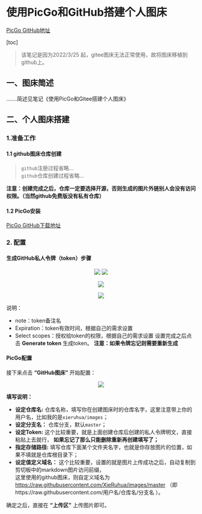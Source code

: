 # 使用PicGo和GitHub搭建个人图床

[PicGo GitHub地址](https://github.com/Molunerfinn/PicGo)

[toc]

> 该笔记是因为2022/3/25 起，gitee图床无法正常使用，故将图床移植到github上。
## 一、图床简述
.......简述见笔记《使用PicGo和Gitee搭建个人图床》

## 二、个人图床搭建
### 1.准备工作
#### 1.1  github图床仓库创建
> `github`注册过程省略...  
> `github`仓库创建过程省略...

**注意：创建完成之后，仓库一定要选择开源，否则生成的图片外链别人会没有访问权限。（当然github免费版没有私有仓库）**

#### 1.2 PicGo安装
[PicGo GitHub下载地址](https://github.com/Molunerfinn/PicGo)

### 2. 配置
#### 生成GitHub私人令牌（token）步骤
<center>

![](https://xieruhua.gitee.io/images/JavaLearning/工具服务搭建/使用PicGo和GitHub搭建个人图床/github设置1.png)  ![](https://xieruhua.gitee.io/images/JavaLearning/工具服务搭建/使用PicGo和GitHub搭建个人图床/github设置2.png)

![](https://xieruhua.gitee.io/images/JavaLearning/工具服务搭建/使用PicGo和GitHub搭建个人图床/github创建token-1.png)

![](https://xieruhua.gitee.io/images/JavaLearning/工具服务搭建/使用PicGo和GitHub搭建个人图床/github创建token-2.png)
</center>

说明：
- note：token备注名
- Expiration：token有效时间，根据自己的需求设置
- Select scopes：授权给token的权限，根据自己的需求设置
设置完成之后点击 **Generate token** 生成token。
**注意：如果令牌忘记则需要重新生成**

#### PicGo配置
接下来点击 **“GitHub图床”** 开始配置：
<center>

![](https://xieruhua.gitee.io/images/JavaLearning/工具服务搭建/使用PicGo和GitHub搭建个人图床/PicGo的GitHub设置.png)
</center>

**填写说明：**
- **设定仓库名:** 仓库名称，填写你在创建图床时的仓库名字，这里注意带上你的用户名，比如我的是`xieruhua/images`；
- **设定分支名：** 仓库分支，默认`master`；
- **设定Token:** 这个比较重要，就是上面创建仓库后创建的私人令牌明文，直接粘贴上去就行， **如果忘记了那么只能删除重新再创建填写了；**
- **指定存储路径:** 填写仓库下面某个文件夹名字，也就是你存放图片的位置，如果不填就是仓库根目录下；
- **设定值定义域名：** 这个比较重要，设置的就是图片上传成功之后，自动复制到剪切板中的markdown图片访问前缀，  
  这里使用的github图床，则自定义域名为 https://raw.githubusercontent.com/XieRuhua/images/master （即https://raw.githubusercontent.com/用户名/仓库名/分支名 ）。

确定之后，直接在 **“上传区”** 上传图片即可。